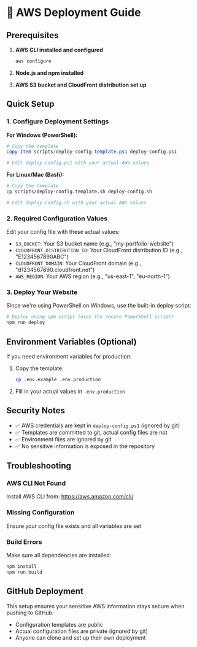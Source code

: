 # 🚀 AWS Deployment Guide

## Prerequisites

1. **AWS CLI installed and configured**
   ```bash
   aws configure
   ```

2. **Node.js and npm installed**

3. **AWS S3 bucket and CloudFront distribution set up**

## Quick Setup

### 1. Configure Deployment Settings

**For Windows (PowerShell):**
```powershell
# Copy the template
Copy-Item scripts/deploy-config.template.ps1 deploy-config.ps1

# Edit deploy-config.ps1 with your actual AWS values
```

**For Linux/Mac (Bash):**
```bash
# Copy the template
cp scripts/deploy-config.template.sh deploy-config.sh

# Edit deploy-config.sh with your actual AWS values
```

### 2. Required Configuration Values

Edit your config file with these actual values:
- `S3_BUCKET`: Your S3 bucket name (e.g., "my-portfolio-website")
- `CLOUDFRONT_DISTRIBUTION_ID`: Your CloudFront distribution ID (e.g., "E1234567890ABC")
- `CLOUDFRONT_DOMAIN`: Your CloudFront domain (e.g., "d1234567890.cloudfront.net")
- `AWS_REGION`: Your AWS region (e.g., "us-east-1", "eu-north-1")

### 3. Deploy Your Website

Since we're using PowerShell on Windows, use the built-in deploy script:

```bash
# Deploy using npm script (uses the secure PowerShell script)
npm run deploy
```

## Environment Variables (Optional)

If you need environment variables for production:

1. Copy the template:
   ```bash
   cp .env.example .env.production
   ```

2. Fill in your actual values in `.env.production`

## Security Notes

- ✅ AWS credentials are kept in `deploy-config.ps1` (ignored by git)
- ✅ Templates are committed to git, actual config files are not
- ✅ Environment files are ignored by git
- ✅ No sensitive information is exposed in the repository

## Troubleshooting

### AWS CLI Not Found
Install AWS CLI from: https://aws.amazon.com/cli/

### Missing Configuration
Ensure your config file exists and all variables are set

### Build Errors
Make sure all dependencies are installed:
```bash
npm install
npm run build
```

## GitHub Deployment

This setup ensures your sensitive AWS information stays secure when pushing to GitHub:
- Configuration templates are public
- Actual configuration files are private (ignored by git)
- Anyone can clone and set up their own deployment
